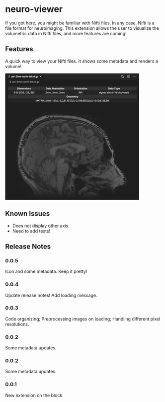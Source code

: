 # neuro-viewer

If you got here, you might be familiar with Nifti files. In any case, Nifti is a file format for neuroimaging.
This extension allows the user to visualize the volumetric data in Nifti files, and more features are coming!

## Features

A quick way to view your Nifti files. It shows some metadata and renders a volume!

![My brain in the viewer](https://raw.githubusercontent.com/anibalsolon/vscode-neuro-viewer/main/neuro-viewer-screenshot.png)

## Known Issues

* Does not display other axis
* Need to add tests!

## Release Notes

### 0.0.5

Icon and some metadata. Keep it pretty!

### 0.0.4

Update release notes!
Add loading message.

### 0.0.3

Code organizing;
Preprocessing images on loading;
Handling different pixel resolutions.

### 0.0.2

Some metadata updates.

### 0.0.2

Some metadata updates.

### 0.0.1

New extension on the block.
